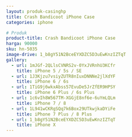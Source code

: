 ```yaml
---
layout: produk-casinghp
title: Crash Bandicoot iPhone Case
categories: iphone

# Produk
product-title: Crash Bandicoot iPhone Case
harga: 90000
sku: hn-5035
image-drive: 1_b8gY51N2BceEYXDZC5D3uEwKnzIZTqT
gallery:
  - url: 1mJGf-2QLlsCVNRS2v-0YxJVRnhU3KCfr
    title: iPhone 5 / 5s / SE
  - url: 1J3Kjzu7vsiyZUTR8nIuxDNNNe2jlXdYF
    title: iPhone 6 / 6s
  - url: 1TiG9j6wkxAbss57EvuDe5JrZfER9HPSY
    title: iPhone 6 Plus / 6s Plus
  - url: 1c6vIh8W567TM-XGGjE8nf6e-6uYmLQLm
    title: iPhone 7 / 8
  - url: 1L941wCKRgSQq7k6Box29UTkwjkaDYiFe
    title: iPhone 7 Plus / 8 Plus
  - url: 1_b8gY51N2BceEYXDZC5D3uEwKnzIZTqT
    title: iPhone X
---
```

